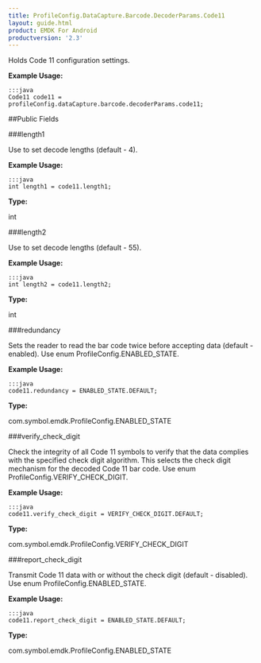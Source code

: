 ```yaml
---
title: ProfileConfig.DataCapture.Barcode.DecoderParams.Code11
layout: guide.html
product: EMDK For Android
productversion: '2.3'
---
```


Holds Code 11 configuration settings.

 

**Example Usage:**
	
	:::java	
	Code11 code11 = profileConfig.dataCapture.barcode.decoderParams.code11;


##Public Fields

###length1

Use to set decode lengths (default - 4).

 

**Example Usage:**
	
	:::java	
	int length1 = code11.length1;


**Type:**

int

###length2

Use to set decode lengths (default - 55).

 

**Example Usage:**
	
	:::java	
	int length2 = code11.length2;


**Type:**

int

###redundancy

Sets the reader to read the bar code twice before accepting data (default - enabled).
 Use enum  ProfileConfig.ENABLED_STATE.

 

**Example Usage:**
	
	:::java	
	code11.redundancy = ENABLED_STATE.DEFAULT;


**Type:**

com.symbol.emdk.ProfileConfig.ENABLED_STATE

###verify_check_digit

Check the integrity of all Code 11 symbols to verify that the data complies with the specified check digit algorithm.
 This selects the check digit mechanism for the decoded Code 11 bar code.
 Use enum  ProfileConfig.VERIFY_CHECK_DIGIT.

 

**Example Usage:**
	
	:::java	
	code11.verify_check_digit = VERIFY_CHECK_DIGIT.DEFAULT;


**Type:**

com.symbol.emdk.ProfileConfig.VERIFY_CHECK_DIGIT

###report_check_digit

Transmit Code 11 data with or without the check digit (default - disabled).
 Use enum  ProfileConfig.ENABLED_STATE.

 

**Example Usage:**
	
	:::java	
	code11.report_check_digit = ENABLED_STATE.DEFAULT;


**Type:**

com.symbol.emdk.ProfileConfig.ENABLED_STATE













